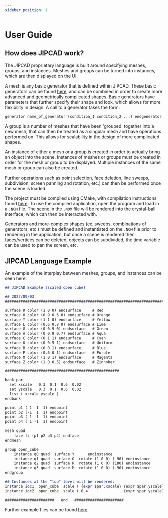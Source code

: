 ```yaml
---
sidebar_position: 1
---
```


# User Guide

## How does JIPCAD work?
The JIPCAD proprietary language is built around specifying meshes, groups, and instances. Meshes and groups can be turned into instances, which are then displayed on the UI.

A mesh is any basic generator that is defined within JIPCAD. These basic generators can be found [here](../lang-ref/generators), and can be combined in order to create more advanced and geometrically complicated shapes. Basic generators have parameters that further specify their shape and look, which allows for more flexibility in design. A call to a generator takes the form:
```markdown
generator name_of_generator (condition_1 condition_2 ...) endgenerator
```

A group is a number of meshes that have been 'grouped' together into a new mesh, that can then be treated as a singular mesh and have operations performed on. This allows for scalability in the design of more complicated shapes.

An instance of either a mesh or a group is created in order to actually bring an object into the scene. Instances of meshes or groups must be created in order for the mesh or group to be displayed. Multiple instances of the same mesh or group can also be created.

Further operations such as point selection, face deletion, line sweeps, subdivision, screen panning and rotation, etc.) can then be performed once the scene is loaded.

The project must be compiled using CMake, with compilation instructions found [here](../compiling/mac-compile). To use the compiled application, open the program and load in a `.NOM` file. The scene in the `.NOM` file will be rendered into the crystal-ball interface, which can then be interacted with.

Generators and more-complex shapes (ex. sweeps, combinations of generators, etc.) must be defined and instantiated on the `.NOM` file prior to rendering in the application, but once a scene is rendered then faces/vertices can be deleted, objects can be subdivided, the time variable can be used to pan the screen, etc.

## JIPCAD Language Example
An example of the interplay between meshes, groups, and instances can be seen here:
```markdown
## JIPCAD Example (scaled open cube)

## 2022/09/03
#################################################################################

surface R color (1 0 0) endsurface     # Red
surface O color (0.9 0.6 0) endsurface # Orange
surface Y color (1 1 0) endsurface     # Yellow
surface L color (0.6 0.8 0) endsurface # Lime
surface G color (0 0.9 0) endsurface   # Green
surface A color (0 0.9 0.7) endsurface # Aqua
surface C color (0 1 1) endsurface     # Cyan
surface U color (0 0.5 1) endsurface   # Uniform
surface B color (0 0 1) endsurface     # Blue
surface P color (0.6 0 1) endsurface   # Purple
surface M color (1 0 1) endsurface     # Magenta
surface Z color (1 0 0.5) endsurface   # Zinnober

###################################################

bank par
  set xscale   0.3  0.1  0.6  0.02
  set yscale   0.3  0.1  0.6  0.02
  list ( xscale yscale )
endbank

point p1 ( 1  1  1) endpoint
point p2 (-1  1  1) endpoint
point p3 (-1 -1  1) endpoint
point p4 ( 1 -1  1) endpoint

mesh quad
    face fz (p1 p2 p3 p4) endface
endmesh

group open_cube
    instance q0 quad  surface Y      endinstance
    instance q1 quad  surface O  rotate (1 0 0) ( 90) endinstance
    instance q2 quad  surface R  rotate (1 0 0) (180) endinstance
    instance q3 quad  surface M  rotate (1 0 0) (-90) endinstance
endgroup

## Instances at the "top" level will be rendered:
instance ioc1  open_cube  scale ( {expr $par.xscale} {expr $par.yscale} 0.3 )     endinstance
instance ioc2  open_cube  scale ( 0.4                {expr $par.yscale} 0.3 )  translate( 1 0 0 )   endinstance

######################   end   ######################
```

Further example files can be found [here](https://github.com/JIPCAD/JIPCAD/tree/master/ExampleFiles).
